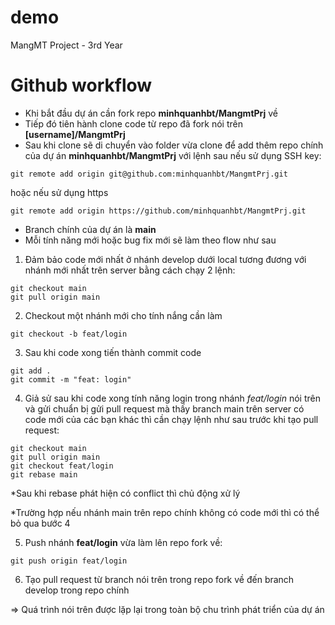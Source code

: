 # demo
 MangMT Project - 3rd Year


# Github workflow

- Khi bắt đầu dự án cần fork repo **minhquanhbt/MangmtPrj** về
- Tiếp đó tiên hành clone code từ repo đã fork nói trên **[username]/MangmtPrj**
- Sau khi clone sẽ di chuyển vào folder vừa clone để add thêm repo chính của dự án **minhquanhbt/MangmtPrj** với lệnh sau nếu sử dụng SSH key:
```
git remote add origin git@github.com:minhquanhbt/MangmtPrj.git
```
hoặc nếu sử dụng https
```
git remote add origin https://github.com/minhquanhbt/MangmtPrj.git
```
- Branch chính của dự án là **main**
- Mỗi tính năng mới hoặc bug fix mới sẽ làm theo flow như sau
1. Đảm bảo code mới nhất ở nhánh develop dưới local tương đương với nhánh mới nhất trên server bằng cách chạy 2 lệnh:
```
git checkout main
git pull origin main
```

2. Checkout một nhánh mới cho tính nắng cần làm

```
git checkout -b feat/login
```

3. Sau khi code xong tiến thành commit code
```
git add .
git commit -m "feat: login"
```

4. Giả sử sau khi code xong tính năng login trong nhánh *feat/login* nói trên và gửi chuẩn bị gửi pull request mà thấy branch main trên server có code mới của các bạn khác thì cần chạy lệnh như sau trước khi tạo pull request:
```
git checkout main
git pull origin main
git checkout feat/login
git rebase main
```
*Sau khi rebase phát hiện có conflict thì chủ động xử lý

*Trường hợp nếu nhánh main trên repo chính không có code mới thì có thể bỏ qua bước 4

5. Push nhánh **feat/login** vừa làm lên repo fork về:
```
git push origin feat/login
```

6. Tạo pull request từ branch nói trên trong repo fork về đến branch develop trong repo chính

=> Quá trình nói trên được lặp lại trong toàn bộ chu trình phát triển của dự án

